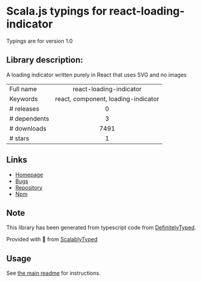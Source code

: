 
# Scala.js typings for react-loading-indicator

Typings are for version 1.0

## Library description:
A loading indicator written purely in React that uses SVG and no images

|                    |                 |
| ------------------ | :-------------: |
| Full name          | react-loading-indicator |
| Keywords           | react, component, loading-indicator |
| # releases         | 0 |
| # dependents       | 3 |
| # downloads        | 7491 |
| # stars            | 1 |

## Links
- [Homepage](https://github.com/exponentjs/react-loading-indicator#readme)
- [Bugs](https://github.com/exponentjs/react-loading-indicator/issues)
- [Repository](https://github.com/exponentjs/react-loading-indicator)
- [Npm](https://www.npmjs.com/package/react-loading-indicator)
    


## Note
This library has been generated from typescript code from [DefinitelyTyped](https://definitelytyped.org).

Provided with :purple_heart: from [ScalablyTyped](https://github.com/oyvindberg/ScalablyTyped)

## Usage
See [the main readme](../../readme.md) for instructions.


